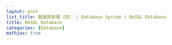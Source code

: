 ```yaml
---
layout: post
list_title: 数据库原理（四） | Database System | NoSQL Database
title: NoSQL Database
categories: [Database]
mathjax: true
---
```

